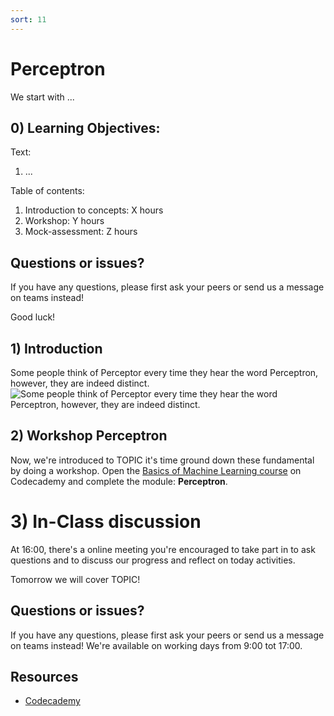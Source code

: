 ```yaml
---
sort: 11
---
```


# Perceptron

We start with ...

## 0) Learning Objectives:
Text:
1. ...

Table of contents:
1. Introduction to concepts: X hours
2. Workshop: Y hours
3. Mock-assessment: Z hours


## Questions or issues?
If you have any questions, please first ask your peers or send us a message on teams instead!


Good luck!


## 1) Introduction
Some people think of Perceptor every time they hear the word Perceptron, however, they are indeed distinct.
![Some people think of Perceptor every time they hear the word Perceptron, however, they are indeed distinct.](https://tfwiki.net/mediawiki/images2/thumb/f/f4/G1_Perceptor_reissueart.jpg/300px-G1_Perceptor_reissueart.jpg)

## 2) Workshop Perceptron
Now, we're introduced to TOPIC it's time ground down these fundamental by doing a workshop. Open the [Basics of Machine Learning course](https://www.codecademy.com/learn/machine-learning) on Codecademy and complete the module: **Perceptron**.


# 3)  In-Class discussion
At 16:00, there's a online meeting you're encouraged to take part in to ask questions and to discuss our progress and reflect on today activities.

Tomorrow we will cover TOPIC!

## Questions or issues?
If you have any questions, please first ask your peers or send us a message on teams instead! We're available on working days from 9:00 tot 17:00.

## Resources
- [Codecademy](https://www.codecademy.com/learn/machine-learning)
